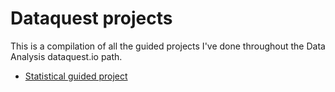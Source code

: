 # Dataquest projects

This is a compilation of all the guided projects I've done throughout the Data Analysis dataquest.io path.

* [Statistical guided project](Estadistica_Guided_Project.ipynb)
